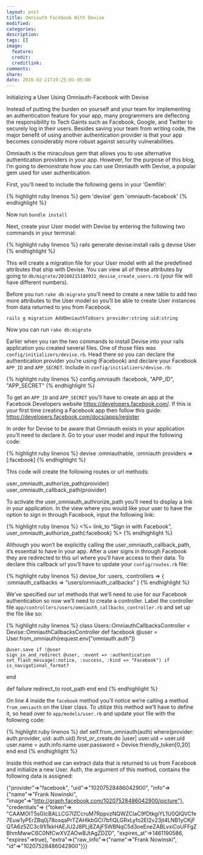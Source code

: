 ```yaml
---
layout: post
title: Omniauth Facebook With Devise
modified:
categories:
description:
tags: []
image:
  feature:
  credit:
  creditlink:
comments:
share:
date: 2016-02-21T19:25:01-05:00
---
```

Initializing a User Using Omniauth-Facebook with Devise

Instead of putting the burden on yourself and your team for implementing an authentication feature for your app, many programmers are deflecting the responsibility to Tech Gaints such as Facebook, Google, and Twitter to securely log in their users. Besides saving your team from writing code, the major benefit of using another authentication provider is that your app becomes considerably more robust against security vulnerabilities.

Omniauth is the miraculous gem that allows you to use alternative authentication providers in your app. However, for the purpose of this blog, I’m going to demonstrate how you can use Omniauth with Devise, a popular gem used for user authentication.

First, you’ll need to include the following gems in your ‘Gemfile’:

{% highlight ruby linenos %}
gem 'devise'
gem 'omniauth-facebook'
{% endhighlight %}

Now run `bundle install`

Next, create your User model with Devise by entering the following two commands in your terminal:

{% highlight ruby linenos %}
rails generate devise:install
rails g devise User
{% endhighlight %}

This will create a migration file for your User model with all the predefined attributes that ship with Devise. You can view all of these attributes by going to `db/migrate/20160215180931_devise_create_users.rb` (your file will have different numbers).

Before you run `rake db:migrate` you’ll need to create a new table to add two more attributes to the User model so you’ll be able to create User instances from data returned to you from Facebook.

`rails g migration AddOmniauthToUsers provider:string uid:string`

Now you can run `rake db:migrate`

Earlier when you ran the two commands to install Devise into your rails application you created several files. One of those files was `config/initializers/devise.rb`. Head there so you can declare the authentication provider you’re using (Facebook) and declare your Facebook `APP_ID` and `APP_SECRET`. Include in `config/initializers/devise.rb`:

{% highlight ruby linenos %}
config.omniauth :facebook, "APP_ID", "APP_SECRET"
{% endhighlight %}

To get an `APP_ID` and `APP_SECRET`  you’ll have to create an app at the Facebook Developers website https://developers.facebook.com/. If this is your first time creating a Facebook app then follow this guide: https://developers.facebook.com/docs/apps/register

In order for Devise to be aware that Omniauth exists in your application you’ll need to declare it. Go to your user model and input the following code:

{% highlight ruby linenos %}
devise :omniauthable, :omniauth providers => [:facebook]
{% endhighlight %}

This code will create the following routes or url methods:

user_omniauth_authorize_path(proivider)
user_omniauth_callback_path(proivider)

To activate the user_omniauth_authrorize_path you’ll need to display a link in your application. In the view where you would like your user to have the option to sign in through Facebook, input the following link:

{% highlight ruby linenos %}
<%= link_to “Sign in with Facebook”, user_omniauth_authorize_path(:facebook) %>
{% endhighlight %}

Although you won’t be explicitly calling the user_omniauth_callback_path, it’s essential to have in your app. After a user signs in through Facebook they are redirected to this url where you’ll have access to their data. To declare this callback url you’ll have to update your `config/routes.rb` file:

{% highlight ruby linenos %}
devise_for :users, :controllers => { :omniauth_callbacks => “users/omniauth_callbacks” }
{% endhighlight %}

We’ve specified our url methods that we’ll need to use for our Facebook authentication so now we’ll need to create a controller. Label the controller file `app/controllers/users/omniauth_callbacks_controller.rb` and set up the file like so:

{% highlight ruby linenos %}
class Users::OmniauthCallbacksController < Devise::OmniauthCallbacksController
  def facebook
    @user = User.from_omniauth(request.env["omniauth.auth"])

    @user.save if !@user
    sign_in_and_redirect @user, :event => :authentication
    set_flash_message(:notice, :success, :kind => "Facebook") if is_navigational_format?
  end

  def failure
    redirect_to root_path
  end
end
{% endhighlight %}

On line 4 inside the `facebook` method you’ll notice we’re calling a method `from_omniauth` on the User class. To utilize this method we’ll have to define it, so head over to `app/models/user.rb` and update your file with the following code:

{% highlight ruby linenos %}
def self.from_omniauth(auth)
  where(provider: auth.provider, uid: auth.uid).first_or_create do |user|
   user.uid = user.uid
   user.name = auth.info.name
   user.password = Devise.friendly_token[0,20]
  end
end
{% endhighlight %}

Inside this method we can extract data that is returned to us from Facebook and initialize a new User. Auth, the argument of this method, contains the following data is assigned:

{"provider"=>"facebook",
 "uid"=>"10207528486042900",
 "info"=>{"name"=>"Frank Nowinski", "image"=>"http://graph.facebook.com/10207528486042900/picture"},
 "credentials"=>
  {"token"=>
    "CAAMOIT5sGIcBALLCG7IZCcruM7RppvzNQWZClaC9fDtkgiYL1U0QlQVCfe7Euw1yPErZBq0j78osqaPrTZAHIkbGCl7bfiQLGRxLyfo2EI2v23jt4LNB1yCKjFQTA6z5ZC3c91l1kkHAEJU2J8PLj8ZAjF5WBNqC5d3oeEneZABLvxiCoUFFgZBhmMwwC6C0NfCwXVZAOwBJtAgZDZD",
   "expires_at"=>1461190586,
   "expires"=>true},
 "extra"=>{"raw_info"=>{"name"=>"Frank Nowinski", "id"=>"10207528486042900"}}}
